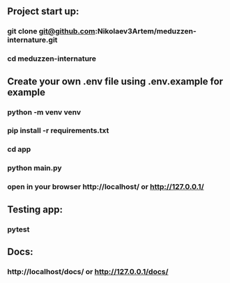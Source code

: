 ## Project start up:
### git clone git@github.com:Nikolaev3Artem/meduzzen-internature.git
### cd meduzzen-internature
## Create your own .env file using .env.example for example
### python -m venv venv
### pip install -r requirements.txt
### cd app
### python main.py
### open in your browser http://localhost/ or http://127.0.0.1/

## Testing app:
### pytest

## Docs:
### http://localhost/docs/ or http://127.0.0.1/docs/